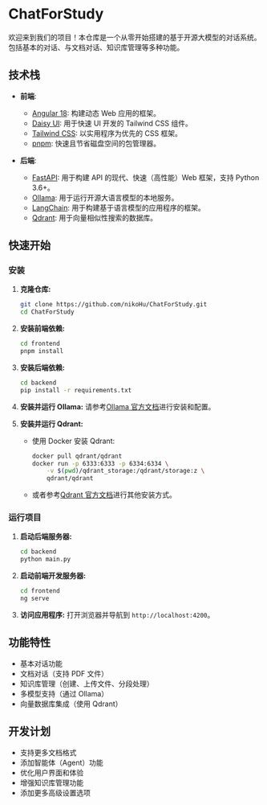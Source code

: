 # ChatForStudy

欢迎来到我们的项目！本仓库是一个从零开始搭建的基于开源大模型的对话系统。包括基本的对话、与文档对话、知识库管理等多种功能。

## 技术栈

- **前端**:

  - [Angular 18](https://angular.dev/): 构建动态 Web 应用的框架。
  - [Daisy UI](https://daisyui.com/): 用于快速 UI 开发的 Tailwind CSS 组件。
  - [Tailwind CSS](https://tailwindcss.com/): 以实用程序为优先的 CSS 框架。
  - [pnpm](https://pnpm.io/): 快速且节省磁盘空间的包管理器。

- **后端**:
  - [FastAPI](https://fastapi.tiangolo.com/): 用于构建 API 的现代、快速（高性能）Web 框架，支持 Python 3.6+。
  - [Ollama](https://ollama.ai/): 用于运行开源大语言模型的本地服务。
  - [LangChain](https://www.langchain.com/): 用于构建基于语言模型的应用程序的框架。
  - [Qdrant](https://qdrant.tech/): 用于向量相似性搜索的数据库。

## 快速开始

### 安装

1. **克隆仓库:**

   ```sh
   git clone https://github.com/nikoHu/ChatForStudy.git
   cd ChatForStudy
   ```

2. **安装前端依赖:**

   ```sh
   cd frontend
   pnpm install
   ```

3. **安装后端依赖:**

   ```sh
   cd backend
   pip install -r requirements.txt
   ```

4. **安装并运行 Ollama:**
   请参考[Ollama 官方文档](https://github.com/ollama/ollama)进行安装和配置。

5. **安装并运行 Qdrant:**
   - 使用 Docker 安装 Qdrant:
     ```sh
     docker pull qdrant/qdrant
     docker run -p 6333:6333 -p 6334:6334 \
         -v $(pwd)/qdrant_storage:/qdrant/storage:z \
         qdrant/qdrant
     ```
   - 或者参考[Qdrant 官方文档](https://qdrant.tech/documentation/quick-start/)进行其他安装方式。

### 运行项目

1. **启动后端服务器:**

   ```sh
   cd backend
   python main.py
   ```

2. **启动前端开发服务器:**

   ```sh
   cd frontend
   ng serve
   ```

3. **访问应用程序:**
   打开浏览器并导航到 `http://localhost:4200`。

## 功能特性

- 基本对话功能
- 文档对话（支持 PDF 文件）
- 知识库管理（创建、上传文件、分段处理）
- 多模型支持（通过 Ollama）
- 向量数据库集成（使用 Qdrant）

## 开发计划

- 支持更多文档格式
- 添加智能体（Agent）功能
- 优化用户界面和体验
- 增强知识库管理功能
- 添加更多高级设置选项
